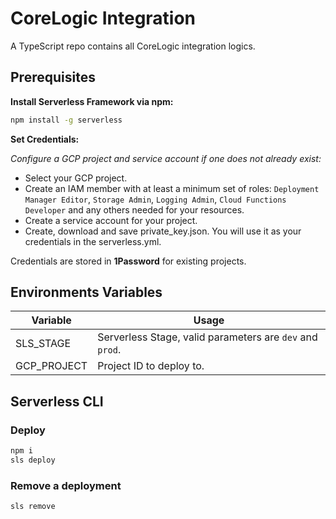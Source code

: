 # CoreLogic Integration

A TypeScript repo contains all CoreLogic integration logics.

## Prerequisites

**Install Serverless Framework via npm:**

```bash
npm install -g serverless
```

**Set Credentials:**

_Configure a GCP project and service account if one does not already exist:_

- Select your GCP project.
- Create an IAM member with at least a minimum set of roles: `Deployment Manager Editor`, `Storage Admin`, `Logging Admin`, `Cloud Functions Developer` and any others needed for your resources.
- Create a service account for your project.
- Create, download and save private_key.json. You will use it as your credentials in the serverless.yml.

Credentials are stored in **1Password** for existing projects.

## Environments Variables

| Variable    | Usage                                                    |
| ----------- | -------------------------------------------------------- |
| SLS_STAGE   | Serverless Stage, valid parameters are `dev` and `prod`. |
| GCP_PROJECT | Project ID to deploy to.                                 |

## Serverless CLI

### Deploy

```bash
npm i
sls deploy
```

### Remove a deployment

```bash
sls remove
```
